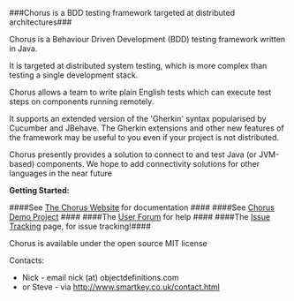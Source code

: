 ###Chorus is a BDD testing framework targeted at distributed architectures###

Chorus is a Behaviour Driven Development (BDD) testing framework written in Java.

It is targeted at distributed system testing, which is more complex than testing a single development stack.

Chorus allows a team to write plain English tests which can execute test steps on components running remotely.

It supports an extended version of the 'Gherkin' syntax popularised by Cucumber and JBehave.
The Gherkin extensions and other new features of the framework may be useful to you even if your project is not distributed.

Chorus presently provides a solution to connect to and test Java (or JVM-based) components.
We hope to add connectivity solutions for other languages in the near future

**Getting Started:**

####See [The Chorus Website](http://chorus-bdd.github.io) for documentation ####
####See [Chorus Demo Project](https://github.com/Chorus-bdd/Chorus-demo) ####
####The [User Forum](http://forum.chorusbdd.org/) for help ####
####The [Issue Tracking](https://github.com/Chorus-bdd/Chorus/issues?state=open) page, for issue tracking!####

Chorus is available under the open source MIT license

Contacts:  
 * Nick - email nick (at) objectdefinitions.com  
 * or Steve - via http://www.smartkey.co.uk/contact.html


